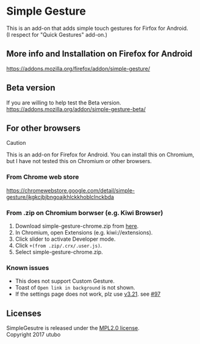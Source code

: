 # Simple Gesture
This is an add-on that adds simple touch gestures for Firfox for Android.  
(I respect for "Quick Gestures" add-on.)

## More info and Installation on Firefox for Android
https://addons.mozilla.org/firefox/addon/simple-gesture/

## Beta version
If you are willing to help test the Beta version.  
https://addons.mozilla.org/addon/simple-gesture-beta/

## For other browsers
> [!CAUTION]
> This is an add-on for Firefox for Android.
> You can install this on Chromium, but I have not tested this on Chromium or other browsers.
 
### From Chrome web store
https://chromewebstore.google.com/detail/simple-gesture/jkgkcjbjbngoajkhlckkhoblclnckbda

### From .zip on Chromium borwser (e.g. Kiwi Browser)

1. Download simple-gesture-chrome.zip from [here](https://github.com/utubo/firefox-simple_gesture/releases/latest).
2. In Chromium, open Extensions (e.g. kiwi://extensions).
3. Click slider to activate Developer mode.
4. Click `+(from .zip/.crx/.user.js)`.
5. Select simple-gesture-chrome.zip.

### Known issues
- This does not support Custom Gesture.
- Toast of `Open link in background` is not shown.
- If the settings page does not work, plz use [v3.21](https://github.com/utubo/firefox-simple_gesture/releases/tag/v3.21). see [#97](https://github.com/utubo/firefox-simple_gesture/issues/97)

## Licenses
SimpleGesutre is released under the [MPL2.0 license](http://www.mozilla.org/MPL/2.0/).  
Copyright 2017 utubo  

